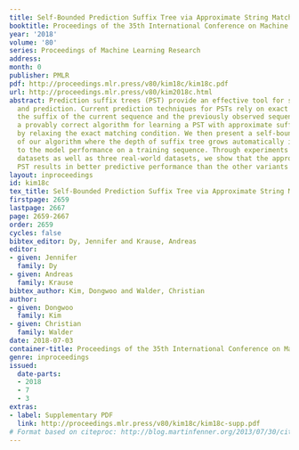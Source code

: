 ```yaml
---
title: Self-Bounded Prediction Suffix Tree via Approximate String Matching
booktitle: Proceedings of the 35th International Conference on Machine Learning
year: '2018'
volume: '80'
series: Proceedings of Machine Learning Research
address: 
month: 0
publisher: PMLR
pdf: http://proceedings.mlr.press/v80/kim18c/kim18c.pdf
url: http://proceedings.mlr.press/v80/kim2018c.html
abstract: Prediction suffix trees (PST) provide an effective tool for sequence modelling
  and prediction. Current prediction techniques for PSTs rely on exact matching between
  the suffix of the current sequence and the previously observed sequence. We present
  a provably correct algorithm for learning a PST with approximate suffix matching
  by relaxing the exact matching condition. We then present a self-bounded enhancement
  of our algorithm where the depth of suffix tree grows automatically in response
  to the model performance on a training sequence. Through experiments on synthetic
  datasets as well as three real-world datasets, we show that the approximate matching
  PST results in better predictive performance than the other variants of PST.
layout: inproceedings
id: kim18c
tex_title: Self-Bounded Prediction Suffix Tree via Approximate String Matching
firstpage: 2659
lastpage: 2667
page: 2659-2667
order: 2659
cycles: false
bibtex_editor: Dy, Jennifer and Krause, Andreas
editor:
- given: Jennifer
  family: Dy
- given: Andreas
  family: Krause
bibtex_author: Kim, Dongwoo and Walder, Christian
author:
- given: Dongwoo
  family: Kim
- given: Christian
  family: Walder
date: 2018-07-03
container-title: Proceedings of the 35th International Conference on Machine Learning
genre: inproceedings
issued:
  date-parts:
  - 2018
  - 7
  - 3
extras:
- label: Supplementary PDF
  link: http://proceedings.mlr.press/v80/kim18c/kim18c-supp.pdf
# Format based on citeproc: http://blog.martinfenner.org/2013/07/30/citeproc-yaml-for-bibliographies/
---
```

